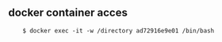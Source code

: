 ## docker container acces 
````shell
    $ docker exec -it -w /directory ad72916e9e01 /bin/bash
````
